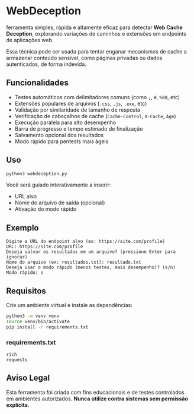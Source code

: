 
# WebDeception

 ferramenta simples, rápida e altamente eficaz para detectar **Web Cache Deception**, explorando variações de caminhos e extensões em endpoints de aplicações web.

Essa técnica pode ser usada para tentar enganar mecanismos de cache a armazenar conteúdo sensível, como páginas privadas ou dados autenticados, de forma indevida.

## Funcionalidades

- Testes automáticos com delimitadores comuns (como `;`, `#`, `%00`, etc)
- Extensões populares de arquivos (`.css`, `.js`, `.exe`, etc)
- Validação por similaridade de tamanho de resposta
- Verificação de cabeçalhos de cache (`Cache-Control`, `X-Cache`, `Age`)
- Execução paralela para alto desempenho
- Barra de progresso e tempo estimado de finalização
- Salvamento opcional dos resultados
- Modo rápido para pentests mais ágeis

## Uso

```bash
python3 webdeception.py
```

Você será guiado interativamente a inserir:
- URL alvo
- Nome do arquivo de saída (opcional)
- Ativação do modo rápido

## Exemplo

```
Digite a URL do endpoint alvo (ex: https://site.com/profile)
URL: https://site.com/profile
Deseja salvar os resultados em um arquivo? (pressione Enter para ignorar)
Nome do arquivo (ex: resultados.txt): resultado.txt
Deseja usar o modo rápido (menos testes, mais desempenho)? (s/n)
Modo rápido: s
```

## Requisitos

Crie um ambiente virtual e instale as dependências:

```bash
python3 -m venv venv
source venv/bin/activate
pip install -r requirements.txt
```

### requirements.txt

```
rich
requests
```

## Aviso Legal

Esta ferramenta foi criada com fins educacionais e de testes controlados em ambientes autorizados. **Nunca utilize contra sistemas sem permissão explícita.**
